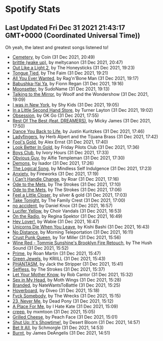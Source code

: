 
# Spotify Stats
## Last Updated Fri Dec 31 2021 21:43:17 GMT+0000 (Coordinated Universal Time))

Oh yeah, the latest and greatest songs listened to!

- [Cemetery](https://www.last.fm/music/Coin/_/Cemetery), by Coin (31 Dec 2021, 20:49)
- [brittle (wake up)](https://www.last.fm/music/meltycanon/_/brittle+(wake+up)), by meltycanon (31 Dec 2021, 20:47)
- [Out Like a Light 2](https://www.last.fm/music/The+Honeysticks/_/Out+Like+a+Light+2), by The Honeysticks (31 Dec 2021, 19:23)
- [Tongue Tied](https://www.last.fm/music/The+Faim/_/Tongue+Tied), by The Faim (31 Dec 2021, 19:21)
- [All You Ever Wanted](https://www.last.fm/music/Rag%27n%27Bone+Man/_/All+You+Ever+Wanted), by Rag'n'Bone Man (31 Dec 2021, 19:17)
- [Babushka-Yai Ya](https://www.last.fm/music/Fionn+Regan/_/Babushka-Yai+Ya), by Fionn Regan (31 Dec 2021, 19:16)
- [Moonsetter](https://www.last.fm/music/SudoName/_/Moonsetter), by SudoName (31 Dec 2021, 19:13)
- [Talking to the Mirror](https://www.last.fm/music/Woolf+and+the+Wondershow/_/Talking+to+the+Mirror), by Woolf and the Wondershow (31 Dec 2021, 19:09)
- [I was in New York](https://www.last.fm/music/Shy+Kids/_/I+was+in+New+York), by Shy Kids (31 Dec 2021, 19:05)
- [In a Little Second Hand Store](https://www.last.fm/music/Turner+Layton/_/In+a+Little+Second+Hand+Store), by Turner Layton (31 Dec 2021, 19:02)
- [Obsession](https://www.last.fm/music/OK+Go/_/Obsession), by OK Go (31 Dec 2021, 17:55)
- [Rest Of The Best (feat. DREAMERS)](https://www.last.fm/music/Micky+James/_/Rest+Of+The+Best+(feat.+DREAMERS)), by Micky James (31 Dec 2021, 17:50)
- [Dance You Back to Life](https://www.last.fm/music/Justin+Kuritzkes/_/Dance+You+Back+to+Life), by Justin Kuritzkes (31 Dec 2021, 17:46)
- [Ladyfingers](https://www.last.fm/music/Herb+Alpert+and+the+Tijuana+Brass/_/Ladyfingers), by Herb Alpert and the Tijuana Brass (31 Dec 2021, 17:42)
- [Fool's Gold](https://www.last.fm/music/Alex+Ernst/_/Fool%27s+Gold), by Alex Ernst (31 Dec 2021, 17:40)
- [Look Better In Gold](https://www.last.fm/music/Friday+Pilots+Club/_/Look+Better+In+Gold), by Friday Pilots Club (31 Dec 2021, 17:36)
- [Boys Club](https://www.last.fm/music/Ivory+Hours/_/Boys+Club), by Ivory Hours (31 Dec 2021, 17:33)
- [Obvious Guy](https://www.last.fm/music/Alfie+Templeman/_/Obvious+Guy), by Alfie Templeman (31 Dec 2021, 17:30)
- [Demons](https://www.last.fm/music/Isador/_/Demons), by Isador (31 Dec 2021, 17:26)
- [The Logical Song](https://www.last.fm/music/Mindless+Self+Indulgence/_/The+Logical+Song), by Mindless Self Indulgence (31 Dec 2021, 17:23)
- [Anxiety](https://www.last.fm/music/Fireworks/_/Anxiety), by Fireworks (31 Dec 2021, 17:19)
- [I Can't Handle Change](https://www.last.fm/music/Roar/_/I+Can%27t+Handle+Change), by Roar (31 Dec 2021, 17:16)
- [Ode to the Mets](https://www.last.fm/music/The+Strokes/_/Ode+to+the+Mets), by The Strokes (31 Dec 2021, 17:10)
- [Ode to the Mets](https://www.last.fm/music/The+Strokes/_/Ode+to+the+Mets), by The Strokes (31 Dec 2021, 17:06)
- [Feel a Little Closer](https://www.last.fm/music/silver+&+gold/_/Feel+a+Little+Closer), by silver & gold (31 Dec 2021, 17:03)
- [Take Tonight](https://www.last.fm/music/The+Family+Crest/_/Take+Tonight), by The Family Crest (31 Dec 2021, 17:00)
- [no accident](https://www.last.fm/music/Daniel+Knox/_/no+accident), by Daniel Knox (31 Dec 2021, 16:57)
- [Lucifer Yellow](https://www.last.fm/music/Choir+Vandals/_/Lucifer+Yellow), by Choir Vandals (31 Dec 2021, 16:53)
- [On the Radio](https://www.last.fm/music/Regina+Spektor/_/On+the+Radio), by Regina Spektor (31 Dec 2021, 16:49)
- [Hey Lover!](https://www.last.fm/music/Wabie/_/Hey+Lover!), by Wabie (31 Dec 2021, 16:47)
- [Unicorns Die When You Leave](https://www.last.fm/music/Kishi+Bashi/_/Unicorns+Die+When+You+Leave), by Kishi Bashi (31 Dec 2021, 16:43)
- [No Distance](https://www.last.fm/music/Morning+Teleportation/_/No+Distance), by Morning Teleportation (31 Dec 2021, 16:11)
- [Crust Punk Queen](https://www.last.fm/music/Tor+Miller/_/Crust+Punk+Queen), by Tor Miller (31 Dec 2021, 15:56)
- [Wine Red - Tommie Sunshine's Brooklyn Fire Retouch](https://www.last.fm/music/The+Hush+Sound/_/Wine+Red+-+Tommie+Sunshine%27s+Brooklyn+Fire+Retouch), by The Hush Sound (31 Dec 2021, 15:52)
- [Prime](https://www.last.fm/music/Roan+Martin/_/Prime), by Roan Martin (31 Dec 2021, 15:47)
- [Green Jewels](https://www.last.fm/music/KRIILL/_/Green+Jewels), by KRIILL (31 Dec 2021, 15:43)
- [PHANTASM](https://www.last.fm/music/Jack+the+Stripper/_/PHANTASM), by Jack the Stripper (31 Dec 2021, 15:41)
- [Selfless](https://www.last.fm/music/The+Strokes/_/Selfless), by The Strokes (31 Dec 2021, 15:37)
- [Let Your Mother Know](https://www.last.fm/music/Rob+Cantor/_/Let+Your+Mother+Know), by Rob Cantor (31 Dec 2021, 15:32)
- [Sex in My Head](https://www.last.fm/music/Moth+Wings/_/Sex+in+My+Head), by Moth Wings (31 Dec 2021, 15:28)
- [Branded](https://www.last.fm/music/NateWantsToBattle/_/Branded), by NateWantsToBattle (31 Dec 2021, 15:25)
- [Hoverboard](https://www.last.fm/music/Diveo/_/Hoverboard), by Diveo (31 Dec 2021, 15:18)
- [Fvck Somebody](https://www.last.fm/music/The+Wrecks/_/Fvck+Somebody), by The Wrecks (31 Dec 2021, 15:15)
- [23, Never Me](https://www.last.fm/music/Dead+Pony/_/23,+Never+Me), by Dead Pony (31 Dec 2021, 15:12)
- [A Place For Me](https://www.last.fm/music/I+Hate+Kate/_/A+Place+For+Me), by I Hate Kate (31 Dec 2021, 15:09)
- [creep](https://www.last.fm/music/mxmtoon/_/creep), by mxmtoon (31 Dec 2021, 15:05)
- [Grilled Cheese](https://www.last.fm/music/Peach+Face/_/Grilled+Cheese), by Peach Face (31 Dec 2021, 15:01)
- [Shut Up: It's Showtime!](https://www.last.fm/music/Desert+Bloom/_/Shut+Up:+It%27s+Showtime!), by Desert Bloom (31 Dec 2021, 14:57)
- [Bet It All](https://www.last.fm/music/Schmorgle/_/Bet+It+All), by Schmorgle (31 Dec 2021, 14:53)
- [Burnt](https://www.last.fm/music/James+DeAngelis/_/Burnt), by James DeAngelis (31 Dec 2021, 14:51)
